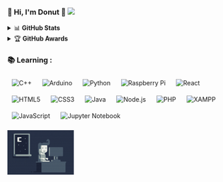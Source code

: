 ### 👋 Hi, I'm Donut :doughnut: ![](https://komarev.com/ghpvc/?username=Thiraphat-K&label=PROFILE+VIEWS)

<details>
    <summary>&#128202 <b>GitHub Stats</b></summary><br/>

![Thiraphat-K's GitHub stats](https://github-readme-stats.vercel.app/api?username=Thiraphat-K&show_icons=true&theme=calm)
<br>
![Top Langs](https://github-readme-stats.vercel.app/api/top-langs/?username=Thiraphat-K&theme=calm&layout=compact&langs_count=8)
<br>
![Thiraphat-K](https://github-readme-streak-stats.herokuapp.com/?user=Thiraphat-K&count_private=true&theme=onedark)

</details>
<details>
    <summary>&#127942 <b>GitHub Awards</b></summary><br/>

![Github Trophy](https://github-profile-trophy.vercel.app/?username=Thiraphat-K&theme=gruvbox)

</details>

### :books: Learning :
<p>
<img style="margin: 10px" src="https://cdn.jsdelivr.net/npm/simple-icons@3.0.1/icons/cplusplus.svg" alt="C++" height="25"/>
<img style="margin: 10px" src="https://cdn.jsdelivr.net/npm/simple-icons@3.0.1/icons/arduino.svg" alt="Arduino" height="25"/>
<img style="margin: 10px" src="https://cdn.jsdelivr.net/npm/simple-icons@3.0.1/icons/python.svg" alt="Python" height="25"/> 
<img style="margin: 10px" src="https://cdn.jsdelivr.net/npm/simple-icons@3.0.1/icons/raspberrypi.svg" alt="Raspberry Pi" height="25"/>
<img style="margin: 10px" src="https://profilinator.rishav.dev/skills-assets/react-original-wordmark.svg" alt="React" height="25"/> 
<img style="margin: 10px" src="https://profilinator.rishav.dev/skills-assets/html5-original-wordmark.svg" alt="HTML5" height="25"/>
<img style="margin: 10px" src="https://profilinator.rishav.dev/skills-assets/css3-original-wordmark.svg" alt="CSS3" height="25"/>
<img style="margin: 10px" src="https://profilinator.rishav.dev/skills-assets/java-original-wordmark.svg" alt="Java" height="25"/> 
<img style="margin: 10px" src="https://profilinator.rishav.dev/skills-assets/nodejs-original-wordmark.svg" alt="Node.js" height="25"/> 
<img style="margin: 10px" src="https://profilinator.rishav.dev/skills-assets/php-original.svg" alt="PHP" height="25"/> 
<img style="margin: 10px" src="https://profilinator.rishav.dev/skills-assets/xampp.png" alt="XAMPP" height="25"/> 
<img style="margin: 10px" src="https://cdn.jsdelivr.net/npm/simple-icons@3.0.1/icons/javascript.svg" alt="JavaScript" height="25"/> 
<img style="margin: 10px" src="https://cdn.jsdelivr.net/npm/simple-icons@3.0.1/icons/jupyter.svg" alt="Jupyter Notebook" height="25"/>
 <div>
   <img alt="Night Coding" src="https://raw.githubusercontent.com/AVS1508/AVS1508/master/assets/Night-Coding.gif" width="150" height="100"/>
   </div>
  </p>

